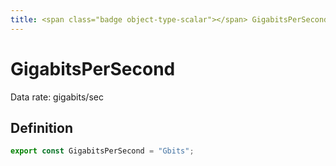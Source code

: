 ```yaml
---
title: <span class="badge object-type-scalar"></span> GigabitsPerSecond
---
```

# <span class="badge object-type-scalar"></span> GigabitsPerSecond

Data rate: gigabits/sec

## Definition

```typescript
export const GigabitsPerSecond = "Gbits";

```

